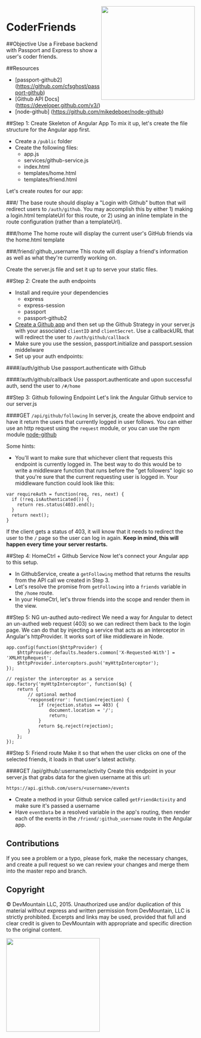 <img src="https://devmounta.in/img/logowhiteblue.png" width="250" align="right">

CoderFriends
============

##Objective
Use a Firebase backend with Passport and Express to show a user's coder friends.

##Resources
* [passport-github2] (https://github.com/cfsghost/passport-github)
* [Github API Docs] (https://developer.github.com/v3/)
* [node-github] (https://github.com/mikedeboer/node-github)

##Step 1: Create Skeleton of Angular App
To mix it up, let's create the file structure for the Angular app first.

* Create a `/public` folder
* Create the following files:
  * app.js
  * services/github-service.js
  * index.html
  * templates/home.html
  * templates/friend.html

Let's create routes for our app:

###/
The base route should display a "Login with Github" button that will redirect users to `/auth/github`. You may accomplish this by either 1) making a login.html templateUrl for this route, or 2) using an inline template in the route configuration (rather than a templateUrl).

###/home
The home route will display the current user's GitHub friends via the home.html template

###/friend/:github_username
This route will display a friend's information as well as what they're currently working on.

Create the server.js file and set it up to serve your static files.

##Step 2: Create the auth endpoints

* Install and require your dependencies
  * express
  * express-session
  * passport
  * passport-github2
* [Create a Github app](https://github.com/settings/applications) and then set up the Github Strategy in your server.js with your associated `clientID` and `clientSecret`. Use a callbackURL that will redirect the user to `/auth/github/callback`
* Make sure you use the session, passport.initialize and passport.session middelware
* Set up your auth endpoints:

####/auth/github
Use passport.authenticate with Github

####/auth/github/callback
Use passport.authenticate and upon successful auth, send the user to `/#/home`

##Step 3: Github following Endpoint
Let's link the Angular Github service to our server.js

####GET `/api/github/following`
In server.js, create the above endpoint and have it return the users that currently logged in user follows. You can either use an http request using the `request` module, or you can use the npm module [node-github](https://github.com/mikedeboer/node-github)

Some hints:
* You'll want to make sure that whichever client that requests this endpoint is currently logged in. The best way to do this would be to write a middleware function that runs before the "get followers" logic so that you're sure that the current requesting user is logged in. Your middleware function could look like this:

```
var requireAuth = function(req, res, next) {
  if (!req.isAuthenticated()) {
    return res.status(403).end();
  }
  return next();
}
```

If the client gets a status of 403, it will know that it needs to redirect the user to the `/` page so the user can log in again. **Keep in mind, this will happen every time your server restarts.**

##Step 4: HomeCtrl + Github Service
Now let's connect your Angular app to this setup.

* In GithubService, create a `getFollowing` method that returns the results from the API call we created in Step 3.
* Let's resolve the promise from `getFollowing` into a `friends` variable in the `/home` route.
* In your HomeCtrl, let's throw friends into the scope and render them in the view.

##Step 5: NG un-authed auto-redirect
We need a way for Angular to detect an un-authed web request (403) so we can redirect them back to the login page. We can do that by injecting a service that acts as an interceptor in Angular's httpProvider. It works sort of like middleware in Node.

```
app.config(function($httpProvider) {
    $httpProvider.defaults.headers.common['X-Requested-With'] = 'XMLHttpRequest';
    $httpProvider.interceptors.push('myHttpInterceptor');
});

// register the interceptor as a service
app.factory('myHttpInterceptor', function($q) {
    return {
        // optional method
        'responseError': function(rejection) {
            if (rejection.status == 403) {
                document.location = '/';
                return;
            }
            return $q.reject(rejection);
        }
    };
});
```

##Step 5: Friend route
Make it so that when the user clicks on one of the selected friends, it loads in that user's latest activity.

####GET /api/github/:username/activity
Create this endpoint in your server.js that grabs data for the given username at this url:

```
https://api.github.com/users/<username>/events
```

* Create a method in your Github service called `getFriendActivity` and make sure it's passed a username
* Have `eventData` be a resolved variable in the app's routing, then render each of the events in the `/friend/:github_username` route in the Angular app.

## Contributions
If you see a problem or a typo, please fork, make the necessary changes, and create a pull request so we can review your changes and merge them into the master repo and branch.

## Copyright

© DevMountain LLC, 2015. Unauthorized use and/or duplication of this material without express and written permission from DevMountain, LLC is strictly prohibited. Excerpts and links may be used, provided that full and clear credit is given to DevMountain with appropriate and specific direction to the original content.

<img src="https://devmounta.in/img/logowhiteblue.png" width="250">
